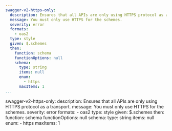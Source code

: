 ```yaml
---
swagger-v2-https-only:
  description: Ensures that all APIs are only using HTTPS protocol as a transport.
  message: You must only use HTTPS for the schemes.
  severity: error
  formats:
    - oas2
  type: style
  given: $.schemes
  then:
    function: schema
    functionOptions: null
    schema:
      type: string
      items: null
      enum:
        - https
      maxItems: 1
...
```

swagger-v2-https-only:
  description: Ensures that all APIs are only using HTTPS protocol as a transport.
  message: You must only use HTTPS for the schemes.
  severity: error
  formats:
    - oas2
  type: style
  given: $.schemes
  then:
    function: schema
    functionOptions: null
    schema:
      type: string
      items: null
      enum:
        - https
      maxItems: 1
